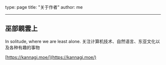 type: page
title: "关于作者"
author: me

---

## 巫部親雲上

In solitude, where we are least alone.
关注计算机技术、自然语言、东亚文化以及各种有趣的事物

[https://kannagi.moe/](https://kannagi.moe/)